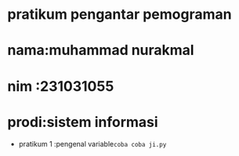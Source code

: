 # pratikum pengantar pemograman
<p></p>

<h1>nama:muhammad nurakmal</h1>
<h1>nim :231031055</h1>
<h1>prodi:sistem informasi</h1>

* pratikum 1 :pengenal variable`coba coba ji.py`
